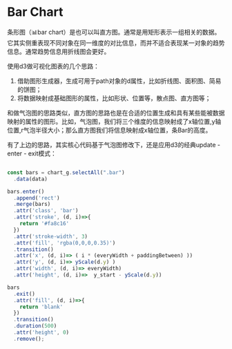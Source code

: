 # Bar Chart

条形图（📊bar chart）是也可以叫直方图。通常是用矩形表示一组相关的数据。它其实侧重表现不同对象在同一维度的对比信息，而并不适合表现某一对象的趋势信息。通常趋势信息用折线图会更好。

使用d3做可视化图表的几个思路：
1. 借助图形生成器，生成可用于path对象的d属性，比如折线图、面积图、简易的饼图；
2. 将数据映射成基础图形的属性，比如形状、位置等，散点图、直方图等；

和做气泡图的思路类似，直方图的思路也是在合适的位置生成和具有某些能被数据映射的属性的图形。比如，气泡图，我们将三个维度的信息映射成了x轴位置,y轴位置,r气泡半径大小；那么直方图我们将信息映射成x轴位置，条Bar的高度。

有了上边的思路，其实核心代码基于气泡图修改下，还是应用d3的经典update - enter - exit模式：
```js

const bars = chart_g.selectAll(".bar")
  .data(data)

bars.enter()
  .append('rect')
  .merge(bars)
  .attr('class', 'bar')
  .attr('stroke', (d, i)=>{
    return '#fa8c16'
  })
  .attr('stroke-width', 3)
  .attr('fill', 'rgba(0,0,0,0.35)')
  .transition() 
  .attr('x', (d, i)=> ( i * (everyWidth + paddingBetween) ))
  .attr('y', (d, i)=> yScale(d.y) )
  .attr('width', (d, i)=> everyWidth)
  .attr('height', (d, i)=>  y_start - yScale(d.y))

bars
  .exit()
  .attr('fill', (d, i)=>{
    return 'blank'
  })
  .transition() 
  .duration(500)
  .attr('height', 0)
  .remove();

```
